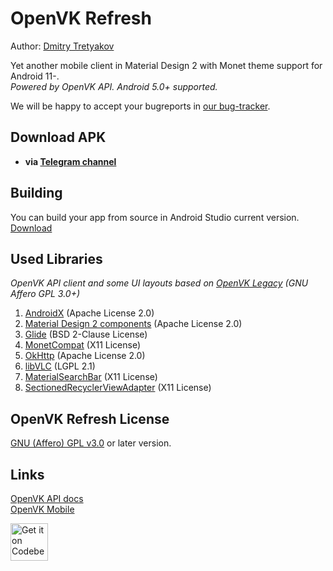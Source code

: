 # OpenVK Refresh

Author: [Dmitry Tretyakov](https://github.com/tretdm)

Yet another mobile client in Material Design 2 with Monet theme support for Android 11-.\
_Powered by OpenVK API. Android 5.0+ supported._

We will be happy to accept your bugreports in [our bug-tracker](https://github.com/orgs/openvk/projects/1).

## Download APK
* **via [Telegram channel](https://t.me/+nPLHBZqAsFlhYmIy)**

## Building
You can build your app from source in Android Studio current version. [Download](https://developer.android.com/studio)

## Used Libraries
_OpenVK API client and some UI layouts based on [OpenVK Legacy](https://github.com/openvk/mobile-android-legacy) (GNU Affero GPL 3.0+)_

1. [AndroidX](https://developer.android.com/jetpack/androidx) (Apache License 2.0)
2. [Material Design 2 components](https://m2.material.io) (Apache License 2.0)
3. [Glide](https://bumptech.github.io/glide/) (BSD 2-Clause License)
4. [MonetCompat](https://github.com/KieronQuinn/MonetCompat) (X11 License)
5. [OkHttp](https://square.github.io/okhttp/) (Apache License 2.0)
6. [libVLC](https://www.videolan.org/vlc/libvlc.html) (LGPL 2.1)
7. [MaterialSearchBar](https://github.com/mancj/MaterialSearchBar) (X11 License)
8. [SectionedRecyclerViewAdapter](https://github.com/luizgrp/SectionedRecyclerViewAdapter) (X11 License)

## OpenVK Refresh License
[GNU (Affero) GPL v3.0](https://github.com/openvk/mobile-android-refresh/blob/main/COPYING) or later version.

## Links
[OpenVK API docs](https://docs.ovk.to/openvk_engine/en/api/description/)\
[OpenVK Mobile](https://ovk.to/app)

<a href="https://codeberg.org/OpenVK/mobile-android-refresh">
    <img alt="Get it on Codeberg" src="https://codeberg.org/Codeberg/GetItOnCodeberg/media/branch/main/get-it-on-blue-on-white.png" height="60">
</a>
